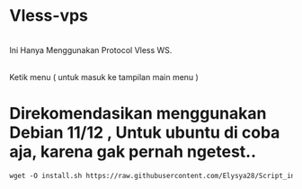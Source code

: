 # Vless-vps
<br>Ini Hanya Menggunakan Protocol Vless WS.<br> 

<br>Ketik menu ( untuk masuk ke tampilan main menu )<br>

# Direkomendasikan menggunakan Debian 11/12 , Untuk ubuntu di coba aja, karena gak pernah ngetest..

  ```html
wget -O install.sh https://raw.githubusercontent.com/Elysya28/Script_installer_vps/vless/install.sh; chmod +x install.sh; ./install.sh; sed -i 's/\r$//' /root/vless-manager/*.sh; /root/vless-manager/main.sh
 ```
